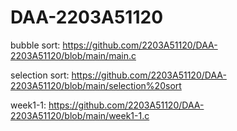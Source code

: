 # DAA-2203A51120
bubble sort: https://github.com/2203A51120/DAA-2203A51120/blob/main/main.c

selection sort: https://github.com/2203A51120/DAA-2203A51120/blob/main/selection%20sort

week1-1: https://github.com/2203A51120/DAA-2203A51120/blob/main/week1-1.c
